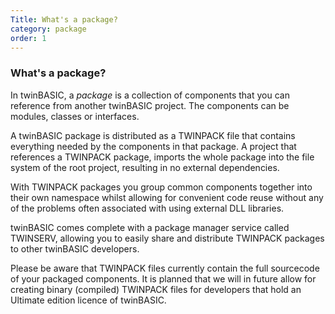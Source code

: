 ```yaml
---
Title: What's a package?
category: package
order: 1
---
```


### What's a package?

In twinBASIC, a *package* is a collection of components that you can reference from another twinBASIC project.  The components can be modules, classes or interfaces.

A twinBASIC package is distributed as a TWINPACK file that contains everything needed by the components in that package.  A project that references a TWINPACK package, imports the whole package into the file system of the root project, resulting in no external dependencies.

With TWINPACK packages you group common components together into their own namespace whilst allowing for convenient code reuse without any of the problems often associated with using external DLL libraries.

twinBASIC comes complete with a package manager service called TWINSERV, allowing you to easily share and distribute TWINPACK packages to other twinBASIC developers.

Please be aware that TWINPACK files currently contain the full sourcecode of your packaged components.  It is planned that we will in future allow for creating binary (compiled) TWINPACK files for developers that hold an Ultimate edition licence of twinBASIC.